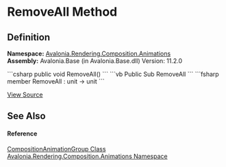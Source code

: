 # RemoveAll Method




## Definition
**Namespace:** <a href="N_Avalonia_Rendering_Composition_Animations">Avalonia.Rendering.Composition.Animations</a>  
**Assembly:** Avalonia.Base (in Avalonia.Base.dll) Version: 11.2.0

<Tabs groupId="api-code-preview">
<TabItem value="csharp" label="C#">
```csharp
public void RemoveAll()
```
</TabItem>
<TabItem value="vb" label="VB">
```vb
Public Sub RemoveAll
```
</TabItem>
<TabItem value="fsharp" label="F#">
```fsharp
member RemoveAll : unit -> unit 
```
</TabItem>
</Tabs>



<a href="https://github.com/AvaloniaUI/Avalonia/tree/master/src/Avalonia.Base/Rendering/Composition/Animations/CompositionAnimationGroup.cs#L17" title="View the source code">View Source</a>



## See Also


#### Reference
<a href="T_Avalonia_Rendering_Composition_Animations_CompositionAnimationGroup">CompositionAnimationGroup Class</a>  
<a href="N_Avalonia_Rendering_Composition_Animations">Avalonia.Rendering.Composition.Animations Namespace</a>  

